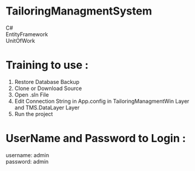 # TailoringManagmentSystem

C# 
<br>
EntityFramework<br>
UnitOfWork<br>

# Training to use :
1. Restore Database Backup <br>
2. Clone or Download Source <br>
3. Open .sln File<br>
4. Edit Connection String in App.config in TailoringManagmentWin Layer and TMS.DataLayer Layer<br>
5. Run the project<br>

# UserName and Password to Login :

username: admin<br>
password: admin<br>
